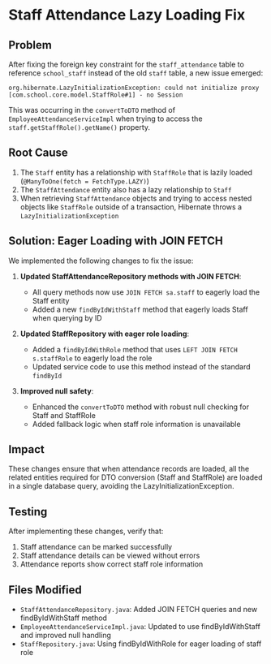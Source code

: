 # Staff Attendance Lazy Loading Fix

## Problem

After fixing the foreign key constraint for the `staff_attendance` table to reference `school_staff` instead of the old `staff` table, a new issue emerged:

```
org.hibernate.LazyInitializationException: could not initialize proxy [com.school.core.model.StaffRole#1] - no Session
```

This was occurring in the `convertToDTO` method of `EmployeeAttendanceServiceImpl` when trying to access the `staff.getStaffRole().getName()` property.

## Root Cause

1. The `Staff` entity has a relationship with `StaffRole` that is lazily loaded (`@ManyToOne(fetch = FetchType.LAZY)`)
2. The `StaffAttendance` entity also has a lazy relationship to `Staff`
3. When retrieving `StaffAttendance` objects and trying to access nested objects like `StaffRole` outside of a transaction, Hibernate throws a `LazyInitializationException`

## Solution: Eager Loading with JOIN FETCH

We implemented the following changes to fix the issue:

1. **Updated StaffAttendanceRepository methods with JOIN FETCH**:
   - All query methods now use `JOIN FETCH sa.staff` to eagerly load the Staff entity
   - Added a new `findByIdWithStaff` method that eagerly loads Staff when querying by ID

2. **Updated StaffRepository with eager role loading**:
   - Added a `findByIdWithRole` method that uses `LEFT JOIN FETCH s.staffRole` to eagerly load the role
   - Updated service code to use this method instead of the standard `findById`

3. **Improved null safety**:
   - Enhanced the `convertToDTO` method with robust null checking for Staff and StaffRole
   - Added fallback logic when staff role information is unavailable

## Impact

These changes ensure that when attendance records are loaded, all the related entities required for DTO conversion (Staff and StaffRole) are loaded in a single database query, avoiding the LazyInitializationException.

## Testing

After implementing these changes, verify that:

1. Staff attendance can be marked successfully
2. Staff attendance details can be viewed without errors
3. Attendance reports show correct staff role information

## Files Modified

- `StaffAttendanceRepository.java`: Added JOIN FETCH queries and new findByIdWithStaff method
- `EmployeeAttendanceServiceImpl.java`: Updated to use findByIdWithStaff and improved null handling
- `StaffRepository.java`: Using findByIdWithRole for eager loading of staff role
